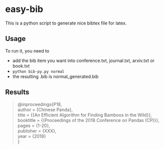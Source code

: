 # easy-bib
This is a python script to generate nice bibtex file for latex.

## Usage

To run it, you need to

- add the bib item you want into conference.txt, journal.txt, arxiv.txt or book.txt
- `python bib-py.py normal`
- the resulting .bib is normal_generated.bib

## Results

> @inproceedings{P18,  
> author = {Chinese Panda},  
> title = {{An Efficient Algorithm for Finding Bamboos in the Wild}},  
> booktitle = {{Proceedings of the 2018 Conference on Pandas (CP)}},  
> pages = {1-20},  
> publisher = {XXX},  
> year = {2018}  
> }
